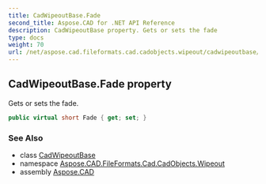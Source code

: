```yaml
---
title: CadWipeoutBase.Fade
second_title: Aspose.CAD for .NET API Reference
description: CadWipeoutBase property. Gets or sets the fade
type: docs
weight: 70
url: /net/aspose.cad.fileformats.cad.cadobjects.wipeout/cadwipeoutbase/fade/
---
```

## CadWipeoutBase.Fade property

Gets or sets the fade.

```csharp
public virtual short Fade { get; set; }
```

### See Also

* class [CadWipeoutBase](../)
* namespace [Aspose.CAD.FileFormats.Cad.CadObjects.Wipeout](../../../aspose.cad.fileformats.cad.cadobjects.wipeout/)
* assembly [Aspose.CAD](../../../)


